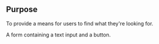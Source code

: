 ## Purpose

To provide a means for users to find what they're looking for.

A form containing a text input and a button.
